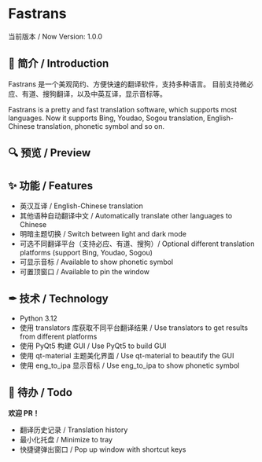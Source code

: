 # Fastrans

当前版本 / Now Version: 1.0.0

## 📄 简介 / Introduction

Fastrans 是一个美观简约、方便快速的翻译软件，支持多种语言。
目前支持微必应、有道、搜狗翻译，以及中英互译，显示音标等。

Fastrans is a pretty and fast translation software, which supports most languages.
Now it supports Bing, Youdao, Sogou translation, English-Chinese translation, phonetic symbol and so on.

## 🔍 预览 / Preview



## ✨ 功能 / Features

- 英汉互译 / English-Chinese translation
- 其他语种自动翻译中文 / Automatically translate other languages to Chinese
- 明暗主题切换 / Switch between light and dark mode
- 可选不同翻译平台（支持必应、有道、搜狗）/ Optional different translation platforms (support Bing, Youdao, Sogou)
- 可显示音标 / Available to show phonetic symbol
- 可置顶窗口 / Available to pin the window

## ✒ 技术 / Technology

- Python 3.12
- 使用 translators 库获取不同平台翻译结果 / Use translators to get results from different platforms
- 使用 PyQt5 构建 GUI / Use PyQt5 to build GUI
- 使用 qt-material 主题美化界面 / Use qt-material to beautify the GUI
- 使用 eng_to_ipa 显示音标 / Use eng_to_ipa to show phonetic symbol

## 🎯 待办 / Todo

**欢迎 PR！**

- 翻译历史记录 / Translation history
- 最小化托盘 / Minimize to tray
- 快捷键弹出窗口 / Pop up window with shortcut keys